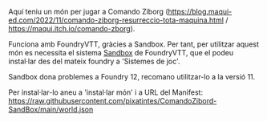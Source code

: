 Aquí teniu un món per jugar a Comando Zíborg (https://blog.maqui-ed.com/2022/11/comando-ziborg-resurreccio-tota-maquina.html / https://maqui.itch.io/comando-zborg).

Funciona amb FoundryVTT, gràcies a Sandbox. Per tant, per utilitzar aquest món es necessita el sistema  [Sandbox](https://gitlab.com/rolnl/sandbox-system-builder/-/tree/master) de FoundryVTT, que el podeu instal·lar des del mateix foundry a 'Sistemes de joc'.

Sandbox dona problemes a Foundry 12, recomano utilitzar-lo a la versió 11.

Per instal·lar-lo aneu a 'instal·lar món' i a URL del Manifest: https://raw.githubusercontent.com/pixatintes/ComandoZibord-SandBox/main/world.json 
